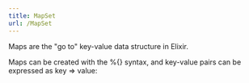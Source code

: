 ```yaml
---
title: MapSet
url: /MapSet
---
```


Maps are the "go to" key-value data structure in Elixir.

Maps can be created with the %{} syntax, and key-value pairs can be expressed as key => value:
